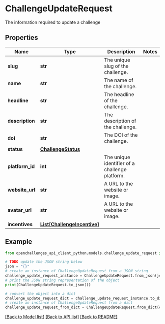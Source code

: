 # ChallengeUpdateRequest

The information required to update a challenge

## Properties

| Name            | Type                                                  | Description                                    | Notes |
| --------------- | ----------------------------------------------------- | ---------------------------------------------- | ----- |
| **slug**        | **str**                                               | The unique slug of the challenge.              |
| **name**        | **str**                                               | The name of the challenge.                     |
| **headline**    | **str**                                               | The headline of the challenge.                 |
| **description** | **str**                                               | The description of the challenge.              |
| **doi**         | **str**                                               | The DOI of the challenge.                      |
| **status**      | [**ChallengeStatus**](ChallengeStatus.md)             |                                                |
| **platform_id** | **int**                                               | The unique identifier of a challenge platform. |
| **website_url** | **str**                                               | A URL to the website or image.                 |
| **avatar_url**  | **str**                                               | A URL to the website or image.                 |
| **incentives**  | [**List[ChallengeIncentive]**](ChallengeIncentive.md) |                                                |

## Example

```python
from openchallenges_api_client_python.models.challenge_update_request import ChallengeUpdateRequest

# TODO update the JSON string below
json = "{}"
# create an instance of ChallengeUpdateRequest from a JSON string
challenge_update_request_instance = ChallengeUpdateRequest.from_json(json)
# print the JSON string representation of the object
print(ChallengeUpdateRequest.to_json())

# convert the object into a dict
challenge_update_request_dict = challenge_update_request_instance.to_dict()
# create an instance of ChallengeUpdateRequest from a dict
challenge_update_request_from_dict = ChallengeUpdateRequest.from_dict(challenge_update_request_dict)
```

[[Back to Model list]](../README.md#documentation-for-models) [[Back to API list]](../README.md#documentation-for-api-endpoints) [[Back to README]](../README.md)
